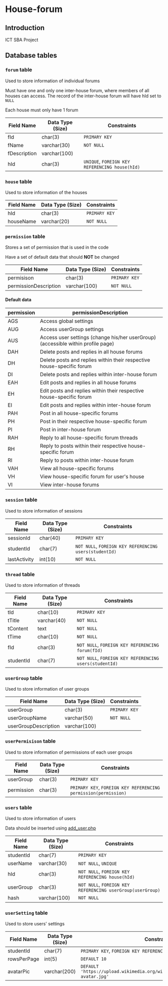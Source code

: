 # House-forum

## Introduction

ICT SBA Project

## Database tables

### `forum` table

Used to store information of individual forums

Must have one and only one inter-house forum, where members of all houses can access. The record of the inter-house forum will have hId set to `NULL`

Each house must only have 1 forum

Field Name | Data Type (Size) | Constraints
----- | ----- | -----
fId | char(3) | `PRIMARY KEY`
fName | varchar(30) | `NOT NULL`
fDescription | varchar(100) |
hId | char(3) | `UNIQUE`, `FOREIGN KEY REFERENCING house(hId)`

### `house` table

Used to store information of the houses

Field Name | Data Type (Size) | Constraints
----- | ----- | -----
hId | char(3) | `PRIMARY KEY`
houseName | varchar(20) | `NOT NULL`

### `permission` table

Stores a set of permission that is used in the code

Have a set of default data that should **NOT** be changed

Field Name | Data Type (Size) | Constraints
----- | ----- | -----
permisison | char(3) | `PRIMARY KEY`
permissionDescription | varchar(100) | `NOT NULL`

#### Default data

permission | permissionDescription
----- | -----
AGS | Access global settings
AUG | Access userGroup settings
AUS | Access user settings (change his/her userGroup)(accessible within profile page)
DAH | Delete posts and replies in all house forums
DH | Delete posts and replies within their respective house-specific forum
DI | Delete posts and replies within inter-house forum
EAH | Edit posts and replies in all house forums
EH | Edit posts and replies within their respective house-specific forum
EI | Edit posts and replies within inter-house forum
PAH | Post in all house-specific forums
PH | Post in their respective house-specific forum
PI | Post in inter-house forum
RAH | Reply to all house-specific forum threads
RH | Reply to posts within their respective house-specific forum
RI | Reply to posts within inter-house forum
VAH | View all house-specific forums
VH | View house-specific forum for user's house
VI | View inter-house forums

### `session` table

Used to store information of sessions

Field Name | Data Type (Size) | Constraints
----- | ----- | -----
sessionId | char(40) | `PRIMARY KEY`
studentId | char(7) | `NOT NULL`, `FOREIGN KEY REFERENCING users(studentId)`
lastActivity | int(10) | `NOT NULL`

### `thread` table

Used to store information of threads

Field Name | Data Type (Size) | Constraints
----- | ----- | -----
tId | char(10) | `PRIMARY KEY`
tTitle | varchar(40) | `NOT NULL`
tContent | text | `NOT NULL`
tTime | char(10) | `NOT NULL`
fId | char(3) | `NOT NULL`, `FOREIGN KEY REFERENCING forum(fId)`
studentId | char(7)| `NOT NULL`, `FOREIGN KEY REFERENCING users(studentId)`

### `userGroup` table

Used to store information of user groups

Field Name | Data Type (Size) | Constraints
----- | ----- | -----
userGroup | char(3) | `PRIMARY KEY`
userGroupName | varchar(50) | `NOT NULL`
userGroupDescription | varchar(100) |

### `userPermisison` table

Used to store information of permissions of each user groups

Field Name | Data Type (Size) | Constraints
----- | ----- | -----
userGroup | char(3) | `PRIMARY KEY`
permission | char(3) | `PRIMARY KEY`, `FOREIGN KEY REFERENCING permission(permission)`

### `users` table

Used to store information of users

Data should be inserted using [add_user.php](https://github.com/eugenelee0420/House-forum/blob/master/add_user.php)

Field Name | Data Type (Size) | Constraints
----- | ----- | -----
studentId | char(7) | `PRIMARY KEY`
userName | varchar(30) | `NOT NULL`, `UNIQUE`
hId | char(3) | `NOT NULL`, `FOREIGN KEY REFERENCING house(hId)`
userGroup | char(3) | `NOT NULL`, `FOREIGN KEY REFERENCING userGroup(userGroup)`
hash | varchar(100) | `NOT NULL`

### `userSetting` table

Used to store users' settings

Field Name | Data Type (Size) | Constraints
----- | ----- | -----
studentId | char(7) | `PRIMARY KEY`, `FOREIGN KEY REFERENCING users(studentId)`
rowsPerPage | int(5) | `DEFAULT 10`
avatarPic | varchar(200) | `DEFAULT 'https://upload.wikimedia.org/wikipedia/commons/1/1e/Default-avatar.jpg'`
